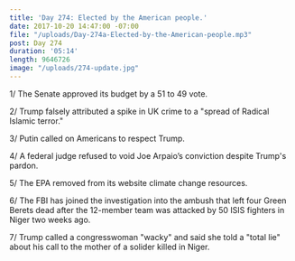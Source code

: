 ```yaml
---
title: 'Day 274: Elected by the American people.'
date: 2017-10-20 14:47:00 -07:00
file: "/uploads/Day-274a-Elected-by-the-American-people.mp3"
post: Day 274
duration: '05:14'
length: 9646726
image: "/uploads/274-update.jpg"
---
```


1/ The Senate approved its budget by a 51 to 49 vote.

2/ Trump falsely attributed a spike in UK crime to a "spread of Radical Islamic terror."

3/ Putin called on Americans to respect Trump.

4/ A federal judge refused to void Joe Arpaio’s conviction despite Trump's pardon.

5/ The EPA removed from its website climate change resources.

6/ The FBI has joined the investigation into the ambush that left four Green Berets dead after the 12-member team was attacked by 50 ISIS fighters in Niger two weeks ago.

7/ Trump called a congresswoman "wacky" and said she told a "total lie" about his call to the mother of a solider killed in Niger.